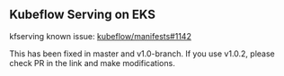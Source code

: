 ## Kubeflow Serving on EKS

kfserving known issue: [kubeflow/manifests#1142](https://github.com/kubeflow/manifests/issues/1142)

This has been fixed in master and v1.0-branch. If you use v1.0.2, please check PR in the link and make modifications.

